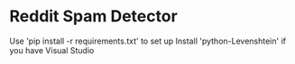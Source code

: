 # Reddit Spam Detector
Use 'pip install -r requirements.txt' to set up
Install 'python-Levenshtein' if you have Visual Studio 
